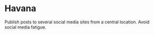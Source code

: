 Havana
======
Publish posts to several social media sites from a central location.
Avoid social media fatigue.

